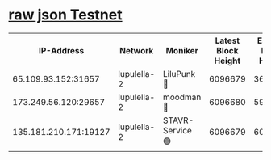 [raw json Testnet](https://rpc-check.jaclalt.stavr.tech/jaclalt/rpc-jaclalt-result.json)
=

<table><tr><th>IP-Address</th><th>Network</th><th>Moniker</th><th>Latest Block Height</th><th>Earliest Block Height</th><th>Catching Up</th><th>Tx Index</th><th>Voting Power</th><th>Scan Time</th></tr><tr><td>65.109.93.152:31657</td><td>lupulella-2</td><td>LiluPunk 🔴</td><td>6096679</td><td>3688866</td><td>False</td><td>on</td><td>685133</td><td>2024-01-08T05:00:49.380681100UTC</td></tr><tr><td>173.249.56.120:29657</td><td>lupulella-2</td><td>moodman 🔴</td><td>6096680</td><td>5996680</td><td>False</td><td>off</td><td>769094</td><td>2024-01-08T05:00:55.977232093UTC</td></tr><tr><td>135.181.210.171:19127</td><td>lupulella-2</td><td>STAVR-Service 🟢</td><td>6096679</td><td>6093701</td><td>False</td><td>on</td><td>0</td><td>2024-01-08T05:00:49.014007489UTC</td></tr></table>
